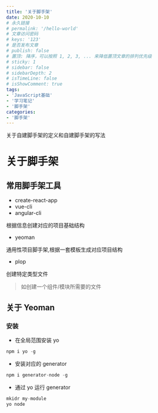 ```yaml
---
title: '关于脚手架'
date: 2020-10-10
# 永久链接
# permalink: '/hello-world'
# 文章访问密码
# keys: '123'
# 是否发布文章
# publish: false
# 置顶: 降序，可以按照 1, 2, 3, ... 来降低置顶文章的排列优先级
# sticky: 1
# sidebar: false
# sidebarDepth: 2
# isTimeLine: false
# isShowComment: true
tags:
- 'JavaScript基础'
- '学习笔记'
- '脚手架'
categories:
- '脚手架'
---
```


关于自建脚手架的定义和自建脚手架的写法

<!-- more -->

# 关于脚手架

## 常用脚手架工具

- create-react-app
- vue-cli
- angular-cli

根据信息创建对应的项目基础结构

- yeoman

通用性项目脚手架,根据一套模板生成对应项目结构

- plop

创建特定类型文件
> 如创建一个组件/模块所需要的文件

## 关于 Yeoman

### 安装

- 在全局范围安装 yo
```js
npm i yo -g
```

- 安装对应的 generator
```js
npm i generator-node -g
```

- 通过 yo 运行 generator
```js
mkidr my-module
yo node
```